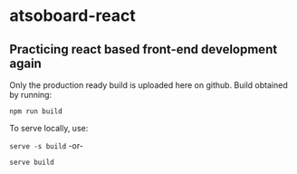 # atsoboard-react
## Practicing react based front-end development again

Only the production ready build is uploaded here on github. Build obtained by running:

`npm run build`

To serve locally, use:

`serve -s build` -or-

`serve build`
